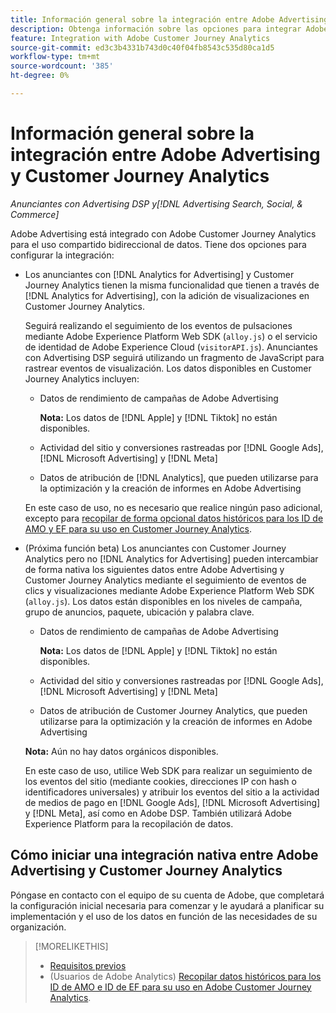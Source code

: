 ```yaml
---
title: Información general sobre la integración entre Adobe Advertising y Adobe Customer Journey Analytics
description: Obtenga información sobre las opciones para integrar Adobe Advertising con Adobe Customer Journey Analytics.
feature: Integration with Adobe Customer Journey Analytics
source-git-commit: ed3c3b4331b743d0c40f04fb8543c535d80ca1d5
workflow-type: tm+mt
source-wordcount: '385'
ht-degree: 0%

---
```


# Información general sobre la integración entre Adobe Advertising y Customer Journey Analytics

<!-- title? If I change, change refs throughout -->

*Anunciantes con Advertising DSP y[!DNL Advertising Search, Social, & Commerce]*

Adobe Advertising está integrado con Adobe Customer Journey Analytics para el uso compartido bidireccional de datos. Tiene dos opciones para configurar la integración:

* Los anunciantes con [!DNL Analytics for Advertising] y Customer Journey Analytics tienen la misma funcionalidad que tienen a través de [!DNL Analytics for Advertising], con la adición de visualizaciones en Customer Journey Analytics.

  Seguirá realizando el seguimiento de los eventos de pulsaciones mediante Adobe Experience Platform Web SDK (`alloy.js`) o el servicio de identidad de Adobe Experience Cloud (`visitorAPI.js`). Anunciantes con Advertising DSP seguirá utilizando un fragmento de JavaScript para rastrear eventos de visualización. Los datos disponibles en Customer Journey Analytics incluyen:

   * Datos de rendimiento de campañas de Adobe Advertising

     **Nota:** Los datos de [!DNL Apple] y [!DNL Tiktok] no están disponibles.

   * Actividad del sitio y conversiones rastreadas por [!DNL Google Ads], [!DNL Microsoft Advertising] y [!DNL Meta]

   * Datos de atribución de [!DNL Analytics], que pueden utilizarse para la optimización y la creación de informes en Adobe Advertising

  En este caso de uso, no es necesario que realice ningún paso adicional, excepto para [recopilar de forma opcional datos históricos para los ID de AMO y EF para su uso en Customer Journey Analytics](/help/integrations/analytics/rvars-to-evars.md).

* (Próxima función beta) Los anunciantes con Customer Journey Analytics pero no [!DNL Analytics for Advertising] pueden intercambiar de forma nativa los siguientes datos entre Adobe Advertising y Customer Journey Analytics mediante el seguimiento de eventos de clics y visualizaciones mediante Adobe Experience Platform Web SDK (`alloy.js`). Los datos están disponibles en los niveles de campaña, grupo de anuncios, paquete, ubicación y palabra clave.

   * Datos de rendimiento de campañas de Adobe Advertising

     **Nota:** Los datos de [!DNL Apple] y [!DNL Tiktok] no están disponibles.

   * Actividad del sitio y conversiones rastreadas por [!DNL Google Ads], [!DNL Microsoft Advertising] y [!DNL Meta]

   * Datos de atribución de Customer Journey Analytics, que pueden utilizarse para la optimización y la creación de informes en Adobe Advertising

  **Nota:** Aún no hay datos orgánicos disponibles.<!-- Does that belong somewhere up above? -->

  En este caso de uso, utilice Web SDK para realizar un seguimiento de los eventos del sitio (mediante cookies, direcciones IP con hash o identificadores universales) y atribuir los eventos del sitio a la actividad de medios de pago en [!DNL Google Ads], [!DNL Microsoft Advertising] y [!DNL Meta], así como en Adobe DSP. También utilizará Adobe Experience Platform para la recopilación de datos.

## Cómo iniciar una integración nativa entre Adobe Advertising y Customer Journey Analytics

Póngase en contacto con el equipo de su cuenta de Adobe, que completará la configuración inicial necesaria para comenzar y le ayudará a planificar su implementación y el uso de los datos en función de las necesidades de su organización.

>[!MORELIKETHIS]
>
>* [Requisitos previos](prerequisites.md)
>* (Usuarios de Adobe Analytics) [Recopilar datos históricos para los ID de AMO e ID de EF para su uso en Adobe Customer Journey Analytics](/help/integrations/analytics/rvars-to-evars.md).
